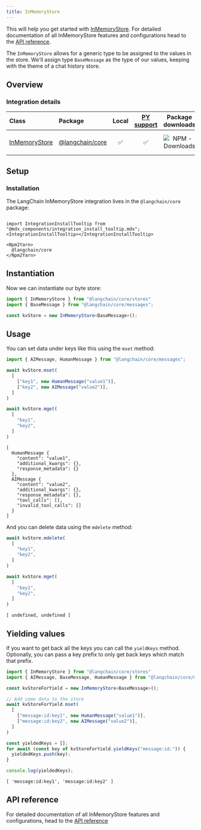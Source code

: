 ```yaml
---
title: InMemoryStore
---
```


This will help you get started with [InMemoryStore](/oss/concepts/key_value_stores). For detailed documentation of all InMemoryStore features and configurations head to the [API reference](https://api.js.langchain.com/classes/langchain_core.stores.InMemoryStore.html).

The `InMemoryStore` allows for a generic type to be assigned to the values in the store. We'll assign type `BaseMessage` as the type of our values, keeping with the theme of a chat history store.

## Overview

### Integration details

| Class | Package | Local | [PY support](https://python.langchain.com/docs/integrations/stores/in_memory/) | Package downloads | Package latest |
| :--- | :--- | :---: | :---: |  :---: | :---: |
| [InMemoryStore](https://api.js.langchain.com/classes/langchain_core.stores.InMemoryStore.html) | [@langchain/core](https://api.js.langchain.com/modules/langchain_core.stores.html) | ✅ | ✅ | ![NPM - Downloads](https://img.shields.io/npm/dm/@langchain/core?style=flat-square&label=%20&) | ![NPM - Version](https://img.shields.io/npm/v/@langchain/core?style=flat-square&label=%20&) |

## Setup

### Installation

The LangChain InMemoryStore integration lives in the `@langchain/core` package:

```{=mdx}

import IntegrationInstallTooltip from "@mdx_components/integration_install_tooltip.mdx";
<IntegrationInstallTooltip></IntegrationInstallTooltip>

<Npm2Yarn>
  @langchain/core
</Npm2Yarn>

```

## Instantiation

Now we can instantiate our byte store:

```typescript
import { InMemoryStore } from "@langchain/core/stores"
import { BaseMessage } from "@langchain/core/messages";

const kvStore = new InMemoryStore<BaseMessage>();
```

## Usage

You can set data under keys like this using the `mset` method:

```typescript
import { AIMessage, HumanMessage } from "@langchain/core/messages";

await kvStore.mset(
  [
    ["key1", new HumanMessage("value1")],
    ["key2", new AIMessage("value2")],
  ]
)

await kvStore.mget(
  [
    "key1",
    "key2",
  ]
)
```

```output
[
  HumanMessage {
    "content": "value1",
    "additional_kwargs": {},
    "response_metadata": {}
  },
  AIMessage {
    "content": "value2",
    "additional_kwargs": {},
    "response_metadata": {},
    "tool_calls": [],
    "invalid_tool_calls": []
  }
]
```

And you can delete data using the `mdelete` method:

```typescript
await kvStore.mdelete(
  [
    "key1",
    "key2",
  ]
)

await kvStore.mget(
  [
    "key1",
    "key2",
  ]
)
```

```output
[ undefined, undefined ]
```

## Yielding values

If you want to get back all the keys you can call the `yieldKeys` method. Optionally, you can pass a key prefix to only get back keys which match that prefix.

```typescript
import { InMemoryStore } from "@langchain/core/stores"
import { AIMessage, BaseMessage, HumanMessage } from "@langchain/core/messages";

const kvStoreForYield = new InMemoryStore<BaseMessage>();

// Add some data to the store
await kvStoreForYield.mset(
  [
    ["message:id:key1", new HumanMessage("value1")],
    ["message:id:key2", new AIMessage("value2")],
  ]
)

const yieldedKeys = [];
for await (const key of kvStoreForYield.yieldKeys("message:id:")) {
  yieldedKeys.push(key);
}

console.log(yieldedKeys);
```

```output
[ 'message:id:key1', 'message:id:key2' ]
```

## API reference

For detailed documentation of all InMemoryStore features and configurations, head to the [API reference](https://api.js.langchain.com/classes/langchain_core.stores.InMemoryStore.html)
